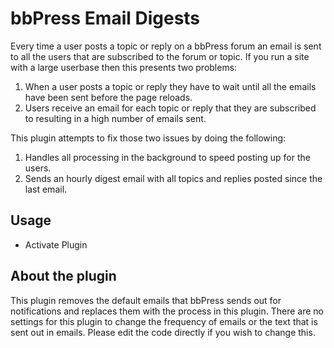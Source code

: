 bbPress Email Digests
=====================

Every time a user posts a topic or reply on a bbPress forum an email is sent to all the users that are subscribed to the forum or topic. If you run a site with a large userbase then this presents two problems:

1. When a user posts a topic or reply they have to wait until all the emails have been sent before the page reloads.
2. Users receive an email for each topic or reply that they are subscribed to resulting in a high number of emails sent.

This plugin attempts to fix those two issues by doing the following:

1. Handles all processing in the background to speed posting up for the users.
2. Sends an hourly digest email with all topics and replies posted since the last email.

## Usage

* Activate Plugin

## About the plugin

This plugin removes the default emails that bbPress sends out for notifications and replaces them with the process in this plugin. There are no settings for this plugin to change the frequency of emails or the text that is sent out in emails. Please edit the code directly if you wish to change this.
